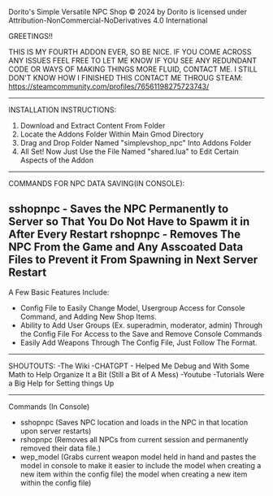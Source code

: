 Dorito's Simple Versatile NPC Shop © 2024 by Dorito is licensed under Attribution-NonCommercial-NoDerivatives 4.0 International 

GREETINGS!!

THIS IS MY FOURTH ADDON EVER, SO BE NICE.
IF YOU COME ACROSS ANY ISSUES FEEL FREE TO LET ME KNOW
IF YOU SEE ANY REDUNDANT CODE OR WAYS OF MAKING THINGS MORE FLUID, CONTACT ME. I STILL DON'T KNOW HOW I FINISHED THIS
CONTACT ME THROUG STEAM: https://steamcommunity.com/profiles/76561198275723743/

---------------------------------------------------------------------------------
INSTALLATION INSTRUCTIONS:

1) Download and Extract Content From Folder
2) Locate the Addons Folder Within Main Gmod Directory
3) Drag and Drop Folder Named "simplevshop_npc" Into Addons Folder
4) All Set! Now Just Use the File Named "shared.lua" to Edit Certain Aspects of the Addon

---------------------------------------------------------------------------------

COMMANDS FOR NPC DATA SAVING(IN CONSOLE):

sshopnpc - Saves the NPC Permanently to Server so That You Do Not Have to Spawm it in After Every Restart
rshopnpc - Removes The NPC From the Game and Any Asscoated Data Files to Prevent it From Spawning in Next Server Restart
------------------------------------------------------------------------------------

A Few Basic Features Include: 
- Config File to Easily Change Model, Usergroup Access for Console Command, and Adding New Shop Items.
- Ability to Add User Groups (Ex. superadmin, moderator, admin) Through the Config File For Access to the Save and Remove Console Commands
- Easily Add Weapons Through The Config File, Just Follow The Format.

----------------------------------------------------------------------------------------

SHOUTOUTS:
-The Wiki
-CHATGPT - Helped Me Debug and With Some Math to Help Organize It a Bit (Still a Bit of A Mess)
-Youtube -Tutorials Were a Big Help for Setting things Up

-----------------------------------------------------------------------------------------

Commands (In Console)

- sshopnpc (Saves NPC location and loads in the NPC in that location upon server restarts)
- rshopnpc (Removes all NPCs from current session and permanently removed their data file.)
- wep_model (Grabs current weapon model held in hand and pastes the model in console to make it easier to include the model when creating a new item within the config file) the model when creating a new item within the config file)
